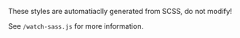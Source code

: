 These styles are automatiaclly generated from SCSS, do not modify!

See `/watch-sass.js` for more information.